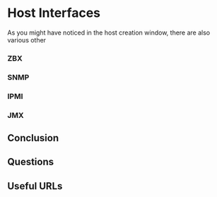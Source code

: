 # Host Interfaces
As you might have noticed in the host creation window, there are also various other

### ZBX

### SNMP

### IPMI

### JMX

## Conclusion

## Questions

## Useful URLs
